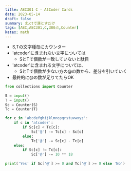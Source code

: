 ```yaml
---
title: ABC301 C - AtCoder Cards
date: 2023-05-14
draft: false
summary: dictで落とすだけ
tags: [ABC,ABC301,C,300点,Counter]
katex: math
---
```


* S,Tの文字種毎にカウンター
* 'atcoder'に含まれない文字については
	* SとTで個数が一致していないと駄目
* 'atcoder'に含まれる文字については、
	* SとTで個数が少ない方の@の数から、差分を引いていく
* 最終的に@の数が足りてたらOK

```Python
from collections import Counter  
  
S = input()  
T = input()  
Sc = Counter(S)  
Tc = Counter(T)

for c in 'abcdefghijklmnopqrstuvwxyz':  
    if c in 'atcoder':  
        if Sc[c] < Tc[c]:  
            Sc['@'] -= Tc[c] - Sc[c]  
        else:  
            Tc['@'] -= Sc[c] - Tc[c]  
    else:  
        if Sc[c] != Tc[c]:  
            Sc['@'] -= 10 ** 18  
  
print('Yes' if Sc['@'] >= 0 and Tc['@'] >= 0 else 'No')
```